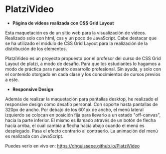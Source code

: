 # PlatziVideo

* **Página de videos realizada con CSS Grid Layout**

Esta maquetación es de un sitio web para la visualización de videos. Realizado solo con html, css y un poco de JavaScript. Cabe destacar que se ha utilizado el módulo de CSS Grid Layout para la realización de la distribución de los elementos.

PlatziVideo es un proyecto propuesto por el profesor del curso de CSS Grid Layout de platzi, a modo de desafío. Para que los estudiantes lo hagamos a modo de práctica para nuestro desarrollo profesional. Sin ayuda, y solo con el contenido otorgado en cada clase y los conocimientos de cursos previos a este.

* **Responsive Design**

Además de realizar la maquetación para pantallas desktop, he realizado el responsive design como desafío personal. Con soporte hasta pantallas de 320px de ancho. Por debajo de los 601px de ancho, el menú lateral izquierdo se colocan en posición fija para llevarlo a un estado "off-canvas", hacia la parte inferior. El mismo es llamado através de un botón de flecha hacia arriba, el cual cambia a flecha hacia abajo cuando el menú es desplegado. Pasa el efecto contrario al contraerlo. La animación del menú es realizada con JavaScript.

Puedes verlo en vivo en: https://dhguissepe.github.io/PlatziVideo
